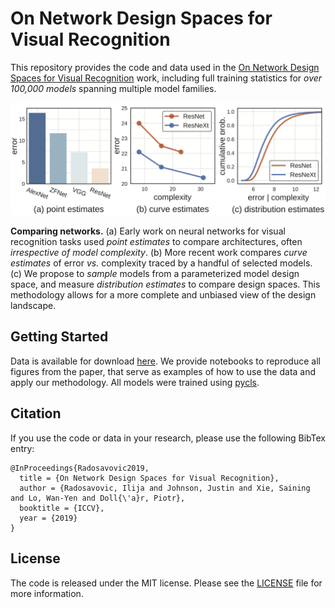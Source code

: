 # On Network Design Spaces for Visual Recognition

This repository provides the code and data used in the [On Network Design Spaces for Visual Recognition](https://arxiv.org/abs/1905.13214) work, including full training statistics for *over 100,000 models* spanning multiple model families.

<div align="center">
  <img src="figs/teaser.png" width="700px" />
  <p align="left"><b>Comparing networks.</b> (a) Early work on neural networks for visual recognition tasks used <i>point estimates</i> to compare architectures, often <i>irrespective of model complexity</i>. (b) More recent work compares <i>curve estimates</i> of error <i>vs.</i> complexity traced by a handful of selected models. (c) We propose to <i>sample</i> models from a parameterized model design space, and measure <i>distribution estimates</i> to compare design spaces. This methodology allows for a more complete and unbiased view of the design landscape.</p>
</div>

## Getting Started

Data is available for download [here](https://dl.fbaipublicfiles.com/nds/data.zip). We provide notebooks to reproduce all figures from the paper, that serve as examples of how to use the data and apply our methodology. All models were trained using [pycls](https://github.com/facebookresearch/pycls).

## Citation

If you use the code or data in your research, please use the following BibTex entry:

```
@InProceedings{Radosavovic2019,
  title = {On Network Design Spaces for Visual Recognition},
  author = {Radosavovic, Ilija and Johnson, Justin and Xie, Saining and Lo, Wan-Yen and Doll{\'a}r, Piotr},
  booktitle = {ICCV},
  year = {2019}
}
```

## License

The code is released under the MIT license. Please see the [LICENSE](LICENSE) file for more information.
